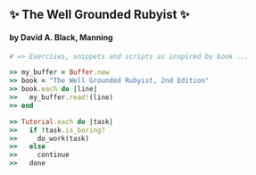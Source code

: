 ## :sparkles: The Well Grounded Rubyist :sparkles:
#### by David A. Black, Manning
 

```ruby
# => Exercises, snippets and scripts as inspired by book ...

>> my_buffer = Buffer.new
>> book = "The Well Grounded Rubyist, 2nd Edition"
>> book.each do |line|
>>   my_buffer.read!(line)
>> end

>> Tutorial.each do |task|
>>   if !task.is_boring?
>>     do_work(task)
>>   else
>>     continue
>>   done

```
####
